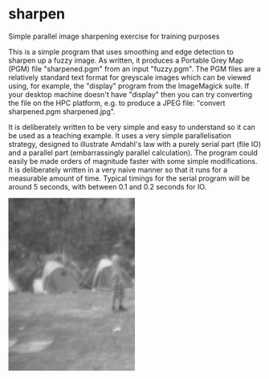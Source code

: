 # sharpen
Simple parallel image sharpening exercise for training purposes

This is a simple program that uses smoothing and edge detection to
sharpen up a fuzzy image. As written, it produces a Portable Grey Map
(PGM) file "sharpened.pgm" from an input "fuzzy.pgm". The PGM files
are a relatively standard text format for greyscale images which can
be viewed using, for example, the "display" program from the
ImageMagick suite. If your desktop machine doesn't have "display" then
you can try converting the file on the HPC platform, e.g. to produce a
JPEG file: "convert sharpened.pgm sharpened.jpg".

It is deliberately written to be very simple and easy to understand so
it can be used as a teaching example. It uses a very simple
parallelisation strategy, designed to illustrate Amdahl's law with a
purely serial part (file IO) and a parallel part (embarrassingly
parallel calculation). The program could easily be made orders of
magnitude faster with some simple modifications. It is deliberately
written in a very naive manner so that it runs for a measurable amount
of time. Typical timings for the serial program will be around 5
seconds, with between 0.1 and 0.2 seconds for IO.

<img src="doc/fuzzy.png" width="50%">

